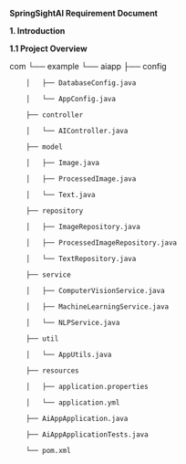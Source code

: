 ****SpringSightAI Requirement Document****

**1. Introduction**

**1.1 Project Overview**


com
└── example
    └── aiapp
        ├── config
        
        │   ├── DatabaseConfig.java
        
        │   └── AppConfig.java
        
        ├── controller
        
        │   └── AIController.java
        
        ├── model
        
        │   ├── Image.java
        
        │   ├── ProcessedImage.java
        
        │   └── Text.java
        
        ├── repository
        
        │   ├── ImageRepository.java
        
        │   ├── ProcessedImageRepository.java
        
        │   └── TextRepository.java
        
        ├── service
        
        │   ├── ComputerVisionService.java
        
        │   ├── MachineLearningService.java
        
        │   └── NLPService.java
        
        ├── util
        
        │   └── AppUtils.java
        
        ├── resources
        
        │   ├── application.properties
        
        │   └── application.yml
        
        ├── AiAppApplication.java
        
        ├── AiAppApplicationTests.java
        
        └── pom.xml
